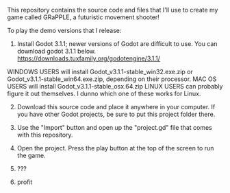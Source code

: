 This repository contains the source code and files that I'll use to create my game called GRaPPLE, a futuristic movement shooter!



To play the demo versions that I release:

1) Install Godot 3.1.1; newer versions of Godot are difficult to use. You can download godot 3.1.1 below.
https://downloads.tuxfamily.org/godotengine/3.1.1/

WINDOWS USERS will install Godot_v3.1.1-stable_win32.exe.zip or Godot_v3.1.1-stable_win64.exe.zip, depending on their processor.
MAC OS USERS will install Godot_v3.1.1-stable_osx.64.zip
LINUX USERS can probably figure it out themselves. I dunno which one of these works for Linux.

2) Download this source code and place it anywhere in your computer. If you have other Godot projects, be sure to put this project folder there.

3) Use the "Import" button and open up the "project.gd" file that comes with this repository.

4) Open the project. Press the play button at the top of the screen to run the game.

5) ???

6) profit

